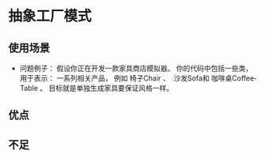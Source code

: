 # 抽象工厂模式



## 使用场景
* 问题例子：
  假设你正在开发一款家具商店模拟器。 你的代码中包括一些类， 用于表示：
  一系列相关产品， 例如 椅子Chair 、 ​ 沙发Sofa和 咖啡桌Coffee­Table 。
  目标就是单独生成家具要保证风格一样。
  


## 优点

## 不足